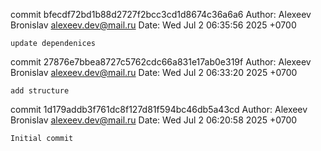 commit bfecdf72bd1b88d2727f2bcc3cd1d8674c36a6a6
Author: Alexeev Bronislav <alexeev.dev@mail.ru>
Date:   Wed Jul 2 06:35:56 2025 +0700

    update dependenices

commit 27876e7bbea8727c5762cdc66a831e17ab0e319f
Author: Alexeev Bronislav <alexeev.dev@mail.ru>
Date:   Wed Jul 2 06:33:20 2025 +0700

    add structure

commit 1d179addb3f761dc8f127d81f594bc46db5a43cd
Author: Alexeev Bronislav <alexeev.dev@mail.ru>
Date:   Wed Jul 2 06:20:58 2025 +0700

    Initial commit
